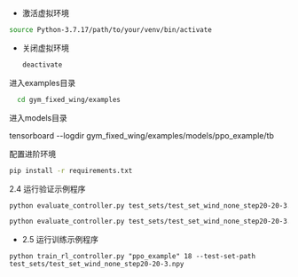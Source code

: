 - 激活虚拟环境

```bash
source Python-3.7.17/path/to/your/venv/bin/activate
```

- 关闭虚拟环境

  ```bash
  deactivate
  ```

进入examples目录

```bash
  cd gym_fixed_wing/examples
```

进入models目录

tensorboard --logdir gym_fixed_wing/examples/models/ppo_example/tb


配置进阶环境

```bash
pip install -r requirements.txt
```

  2.4 运行验证示例程序

```bash
python evaluate_controller.py test_sets/test_set_wind_none_step20-20-3.npy --num-envs 18 --PID --env-config-path fixed_wing_config.json --turbulence-intensity "none"
```

```bash
python evaluate_controller.py test_sets/test_set_wind_none_step20-20-3.npy --num-envs 18 --PID --env-config-path fixed_wing_config.json --turbulence-intensity "none"
```

- 2.5 运行训练示例程序

```
python train_rl_controller.py "ppo_example" 18 --test-set-path test_sets/test_set_wind_none_step20-20-3.npy
```
